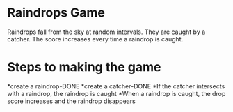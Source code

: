 Raindrops Game
===============
Raindrops fall from the sky at random intervals. They are caught by a catcher. The score increases every time a raindrop is caught. 

Steps to making the game
=========================
*create a raindrop-DONE
*create a catcher-DONE
*If the catcher intersects with a raindrop, the raindrop is caught
*When a raindrop is caught, the drop score increases and the raindrop disappears